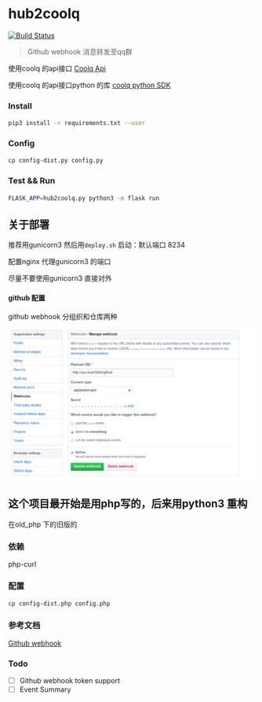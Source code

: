 # hub2coolq
[![Build Status](https://travis-ci.org/JRT-FOREVER/hub2coolq.svg?branch=master)](https://travis-ci.org/JRT-FOREVER/hub2coolq)

> Github webhook 消息转发至qq群

使用coolq 的api接口
[Coolq Api](https://github.com/richardchien/coolq-http-api)

使用coolq 的api接口python 的库
[coolq python SDK](https://github.com/richardchien/cqhttp-python-sdk)

### Install
```sh
pip3 install -r requirements.txt --user
```

### Config
```sh
cp config-dist.py config.py
```

### Test && Run
```sh
FLASK_APP=hub2coolq.py python3 -m flask run
```


## 关于部署
推荐用gunicorn3 然后用`deploy.sh` 启动：默认端口 8234

配置nginx 代理gunicorn3 的端口

尽量不要使用gunicorn3 直接对外


#### github 配置
github webhook 分组织和仓库两种

![github webhook config](assets.png)

## 这个项目最开始是用php写的，后来用python3 重构
在old_php 下的旧版的

### 依赖
php-curl

### 配置
```sh
cp config-dist.php config.php
```


### 参考文档

[Github webhook](https://developer.github.com/webhooks/)


### Todo

- [ ] Github webhook token support
- [ ] Event Summary
